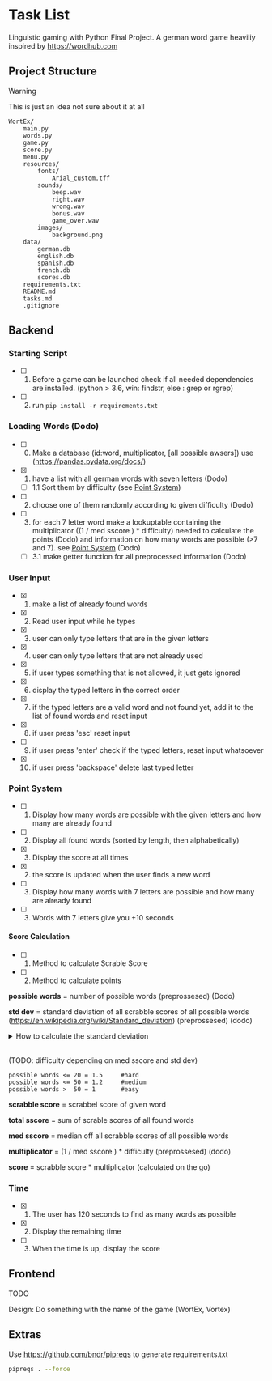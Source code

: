 # Task List

Linguistic gaming with Python Final Project. A german word game heaviliy inspired by https://wordhub.com

## Project Structure

> [!WARNING]  
> This is just an idea not sure about it at all

```
WortEx/
    main.py
    words.py
    game.py
    score.py
    menu.py
    resources/
        fonts/
            Arial_custom.tff
        sounds/
            beep.wav
            right.wav
            wrong.wav
            bonus.wav
            game_over.wav
        images/
            background.png
    data/
        german.db
        english.db
        spanish.db
        french.db
        scores.db
    requirements.txt
    README.md
    tasks.md
    .gitignore
```


## Backend

### Starting Script

- [ ] 1. Before a game can be launched check if all needed dependencies are installed. (python > 3.6, win: findstr, else : grep or rgrep)

- [ ] 2. run `pip install -r requirements.txt`

### Loading Words (Dodo)

- [ ] 0. Make a database (id:word, multiplicator, [all possible awsers]) use (https://pandas.pydata.org/docs/) 

- [x] 1. have a list with all german words with seven letters (Dodo)
  - [ ] 1.1 Sort them by difficulty (see [Point System](/tasks.md#point-system))

- [ ] 2. choose one of them randomly according to given difficulty (Dodo)

- [ ] 3. for each 7 letter word make a lookuptable containing the multiplicator ((1 / med sscore ) * difficulty) needed to calculate the points (Dodo) and information on how many words are possible (>7 and 7). see [Point System](/tasks.md#point-system) (Dodo)
  - [ ] 3.1 make getter function for all preprocessed information (Dodo)

### User Input

- [x] 1. make a list of already found words

- [x] 2. Read user input while he types

- [x] 3. user can only type letters that are in the given letters

- [x] 4. user can only type letters that are not already used

- [x] 5. if user types something that is not allowed, it just gets ignored

- [x] 6. display the typed letters in the correct order

- [x] 7. if the typed letters are a valid word and not found yet, add it to the list of found words and reset input

- [x] 8. if user press 'esc' reset input

- [ ] 9. if user press 'enter' check if the typed letters, reset input whatsoever

- [x] 10. if user press 'backspace' delete last typed letter

### Point System

- [ ] 1. Display how many words are possible with the given letters and how many are already found 

- [ ] 2. Display all found words (sorted by length, then alphabetically)

- [x] 3. Display the score at all times

- [x] 2. the score is updated when the user finds a new word

- [ ] 3. Display how many words with 7 letters are possible and how many are already found

- [ ] 3. Words with 7 letters give you +10 seconds

#### Score Calculation

- [ ] 1. Method to calculate Scrable Score 

- [ ] 2. Method to calculate points 

**possible words** = number of possible words (preprossesed) (Dodo)

**std dev** = standard deviation of all scrabble scores of all possible words (https://en.wikipedia.org/wiki/Standard_deviation) (preprossesed) (dodo)


<details>
<summary>How to calculate the standard deviation</summary>
<br>

1. Calculate the Mean (Average):

$$\text{Mean} (\bar{x}) = \frac{\text{Sum of all values}}{\text{Number of values}}$$

2. Calculate the Deviations:

$$\text{Deviation from Mean} = \text{Value} - \text{Mean}$$

3. Square the Deviations:

$$\text{Squared Deviation} = (\text{Deviation from Mean})^2$$

4. Calculate the Variance:

$$\text{Variance} (\sigma^2) = \frac{\text{Sum of Squared Deviations}}{\text{Number of values}}$$

5. Calculate the Standard Deviation:

$$\text{Standard Deviation} (\sigma) = \sqrt{\text{Variance}}$$

In summary:

$$\sigma = \sqrt{\frac{\sum{(x - \bar{x})^2}}{N}}$$

where $\sigma$ is the standard deviation, $x$ is each individual value, $\bar{x}$ is the mean, and $N$ is the number of values.

If working with a sample, use the sample standard deviation formula, involving dividing by $N-1$ to correct for bias in the estimation of the population variance.

</details>
<br>

(TODO: difficulty depending on med sscore and std dev)
```
possible words <= 20 = 1.5     #hard
possible words <= 50 = 1.2     #medium
possible words >  50 = 1       #easy 
```

**scrabble score** = scrabbel score of given word

**total sscore** = sum of scrable scores of all found words

**med sscore** = median off all scrabble scores of all possible words

**multiplicator** = (1 / med sscore ) * difficulty (preprossesed) (dodo)

**score** = scrabble score * multiplicator (calculated on the go)

### Time

- [x] 1. The user has 120 seconds to find as many words as possible

- [x] 2. Display the remaining time

- [ ] 3. When the time is up, display the score

## Frontend

TODO

Design: Do something with the name of the game (WortEx, Vortex)

## Extras

Use https://github.com/bndr/pipreqs to generate requirements.txt

```bash
pipreqs . --force
```
